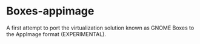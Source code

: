 # Boxes-appimage
A first attempt to port the virtualization solution known as GNOME Boxes to the AppImage format (EXPERIMENTAL).
